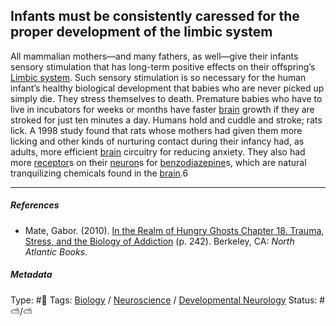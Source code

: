 ## Infants must be consistently caressed for the proper development of the limbic system

All mammalian mothers—and many fathers, as well—give their infants sensory stimulation that has long-term positive effects on their offspring’s [Limbic system](Limbic%20system.md). Such sensory stimulation is so necessary for the human infant’s healthy biological development that babies who are never picked up simply die. They stress themselves to death. Premature babies who have to live in incubators for weeks or months have faster [brain](Brain.md) growth if they are stroked for just ten minutes a day. Humans hold and cuddle and stroke; rats lick. A 1998 study found that rats whose mothers had given them more licking and other kinds of nurturing contact during their infancy had, as adults, more efficient [brain](Brain.md) circuitry for reducing anxiety. They also had more [receptor](Receptor.md)s on their [neuron](Neuron.md)s for [benzodiazepine]()s, which are natural tranquilizing chemicals found in the [brain](Brain.md).6

---

##### References

* Mate, Gabor. (2010). [In the Realm of Hungry Ghosts Chapter 18. Trauma, Stress, and the Biology of Addiction](In%20the%20Realm%20of%20Hungry%20Ghosts%20Chapter%2018.%20Trauma,%20Stress,%20and%20the%20Biology%20of%20Addiction.md) (p. 242). Berkeley, CA: *North Atlantic Books*.

##### Metadata

Type: #🔴 
Tags: [Biology]() / [Neuroscience](Neuroscience.md) / [Developmental Neurology](Developmental%20Neurology.md)
Status: #⛅️/⛅️ 

